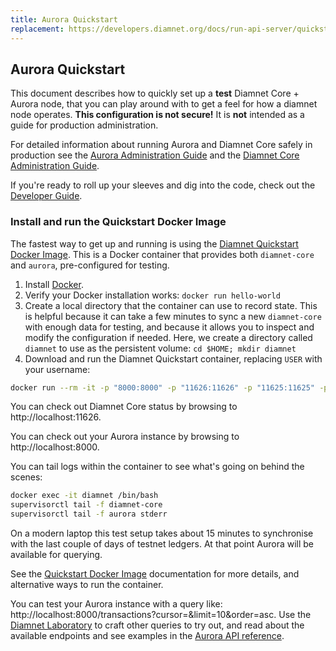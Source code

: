 ```yaml
---
title: Aurora Quickstart
replacement: https://developers.diamnet.org/docs/run-api-server/quickstart/
---
```

## Aurora Quickstart
This document describes how to quickly set up a **test** Diamnet Core + Aurora node, that you can play around with to get a feel for how a diamnet node operates. **This configuration is not secure!** It is **not** intended as a guide for production administration.

For detailed information about running Aurora and Diamnet Core safely in production see the [Aurora Administration Guide](admin.md) and the [Diamnet Core Administration Guide](https://www.diamnet.org/developers/diamnet-core/software/admin.html).

If you're ready to roll up your sleeves and dig into the code, check out the [Developer Guide](developing.md).

### Install and run the Quickstart Docker Image
The fastest way to get up and running is using the [Diamnet Quickstart Docker Image](https://github.com/diamnet/docker-diamnet-core-aurora). This is a Docker container that provides both `diamnet-core` and `aurora`, pre-configured for testing.

1. Install [Docker](https://www.docker.com/get-started).
2. Verify your Docker installation works: `docker run hello-world`
3. Create a local directory that the container can use to record state. This is helpful because it can take a few minutes to sync a new `diamnet-core` with enough data for testing, and because it allows you to inspect and modify the configuration if needed. Here, we create a directory called `diamnet` to use as the persistent volume:
`cd $HOME; mkdir diamnet`
4. Download and run the Diamnet Quickstart container, replacing `USER` with your username:

```bash
docker run --rm -it -p "8000:8000" -p "11626:11626" -p "11625:11625" -p"8002:5432" -v $HOME/diamnet:/opt/diamnet --name diamnet diamnet/quickstart --testnet
```

You can check out Diamnet Core status by browsing to http://localhost:11626.

You can check out your Aurora instance by browsing to http://localhost:8000.

You can tail logs within the container to see what's going on behind the scenes:
```bash
docker exec -it diamnet /bin/bash
supervisorctl tail -f diamnet-core
supervisorctl tail -f aurora stderr
```

On a modern laptop this test setup takes about 15 minutes to synchronise with the last couple of days of testnet ledgers. At that point Aurora will be available for querying. 

See the [Quickstart Docker Image](https://github.com/diamnet/docker-diamnet-core-aurora) documentation for more details, and alternative ways to run the container. 

You can test your Aurora instance with a query like: http://localhost:8000/transactions?cursor=&limit=10&order=asc. Use the [Diamnet Laboratory](https://www.diamnet.org/laboratory/) to craft other queries to try out,
and read about the available endpoints and see examples in the [Aurora API reference](https://www.diamnet.org/developers/aurora/reference/).

